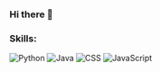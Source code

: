 ### Hi there 👋


### Skills:
![Python](https://img.shields.io/badge/Python-3776AB?style=for-the-badge&logo=python&logoColor=white&labelColor=101010)
![Java](https://img.shields.io/badge/Java-007396?style=for-the-badge&logo=java&logoColor=white&labelColor=101010)
![CSS](https://img.shields.io/badge/CSS3-1572B6?style=for-the-badge&logo=css3&logoColor=white&labelColor=101010)
![JavaScript](https://img.shields.io/badge/Javascript-F7DF1E?style=for-the-badge&logo=Javascript&logoColor=white&labelColor=101010)

